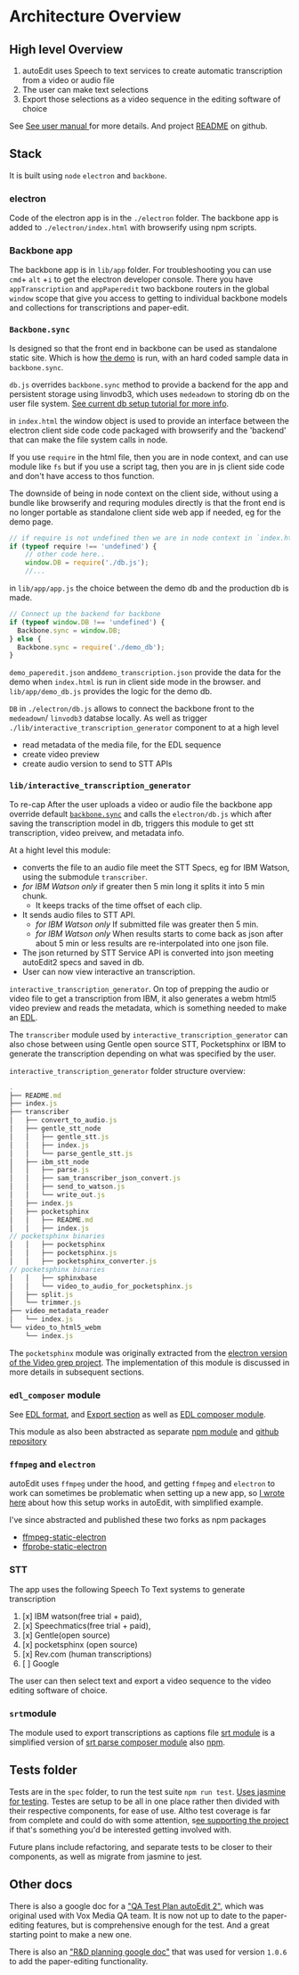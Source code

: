 # Architecture Overview

## High level Overview

1. autoEdit uses Speech to text services to create automatic transcription from a video or audio file
2. The user can make text selections 
3. Export those selections as a video sequence in the editing software of choice

See [See user manual ](https://autoedit.gitbook.io/user-manual) for more details. And project [README](https://github.com/OpenNewsLabs/autoEdit_2) on github.

## Stack

It is built using `node` `electron` and `backbone`.

### electron

Code of the electron app is in the `./electron` folder. The backbone app is added to `./electron/index.html` with browserify using npm scripts.

### Backbone app

The backbone app is in `lib/app` folder. For troubleshooting you can use `cmd`+ `alt` +`i` to get the electron developer console. There you have `appTranscription` and `appPaperedit` two backbone routers in the global `window` scope that give you access to getting to individual backbone models and collections for transcriptions and paper-edit.

### `Backbone.sync`

Is designed so that the front end in backbone can be used as standalone static site. Which is how [the demo](https://opennewslabs.github.io/autoEdit_2/demo/index.html) is run, with an hard coded sample data in `backbone.sync`.

`db.js` overrides `backbone.sync` method to provide a backend for the app and persistent storage using linvodb3, which uses `medeadown` to storing db on the user file system. [See current db setup tutorial for more info](../../appendix/current-db-setup.md).

in `index.html` the window object is used to provide an interface between the electron client side code code packaged with browserify and the 'backend' that can make the file system calls in node.

If you use `require` in the html file, then you are in node context, and can use module like `fs` but if you use a script tag, then you are in js client side code and don't have access to thos function.

The downside of being in node context on the client side, without using a bundle like browserify and requring modules directly is that the front end is no longer portable as standalone client side web app if needed, eg for the demo page.

```javascript
// if require is not undefined then we are in node context in `index.html` , and therefore using 
if (typeof require !== 'undefined') {
    // other code here..
    window.DB = require('./db.js');
    //...
```

in `lib/app/app.js` the choice between the demo db and the production db is made.

```javascript
// Connect up the backend for backbone
if (typeof window.DB !== 'undefined') {
  Backbone.sync = window.DB;
} else {
  Backbone.sync = require('./demo_db');
}
```

`demo_paperedit.json` and`demo_transcription.json` provide the data for the demo when `index.html` is run in client side mode in the browser. and `lib/app/demo_db.js` provides the logic for the demo db.

`DB` in `./electron/db.js` allows to connect the backbone front to the `medeadown`/ `linvodb3` databse locally. As well as trigger `./lib/interactive_transcription_generator` component to at a high level

* read metadata of the media file, for the EDL sequence
* create video preview
* create audio version to send to STT APIs

### `lib/interactive_transcription_generator`

To re-cap After the user uploads a video or audio file the backbone app override default [`backbone.sync`](http://backbonejs.org/#Sync) and calls the `electron/db.js` which after saving the transcription model in db, triggers this module to get stt transcription, video preivew, and metadata info.

At a hight level this module:

* converts the file to an audio file meet the STT Specs, eg for IBM Watson, using the submodule `transcriber`. 
* _for IBM Watson only_ if greater then 5 min long it splits it into 5 min chunk.
  * It keeps tracks of the time offset of each clip. 
* It sends audio files to STT API. 
  * _for IBM Watson only_ If submitted file was greater then 5 min.
  * _for IBM Watson only_ When results starts to come back as json after about 5 min or less results are re-interpolated into one json file. 
* The json returned by STT Service API is converted into json meeting autoEdit2 specs and saved in db. 
* User can now view interactive an transcription.

`interactive_transcription_generator`. On top of prepping the audio or video file to get a transcription from IBM, it also generates a webm html5 video preview and reads the metadata, which is something needed to make an [EDL](https://github.com/pietrop/autoEdit_2_documentation/tree/6a02a8d72f177e127c3fe0b3c3959dbc6f737f13/jsdoc_docs/tutorial-EDL_format.html).

The `transcriber` module used by `interactive_transcription_generator` can also chose between using Gentle open source STT, Pocketsphinx or IBM to generate the transcription depending on what was specified by the user.

`interactive_transcription_generator` folder structure overview:

```javascript
.
├── README.md
├── index.js
├── transcriber
│   ├── convert_to_audio.js
│   ├── gentle_stt_node
│   │   ├── gentle_stt.js
│   │   ├── index.js
│   │   └── parse_gentle_stt.js
│   ├── ibm_stt_node
│   │   ├── parse.js
│   │   ├── sam_transcriber_json_convert.js
│   │   ├── send_to_watson.js
│   │   └── write_out.js
│   ├── index.js
│   ├── pocketsphinx
│   │   ├── README.md
│   │   ├── index.js
// pocketsphinx binaries 
│   │   ├── pocketsphinx
│   │   ├── pocketsphinx.js
│   │   ├── pocketsphinx_converter.js
// pocketsphinx binaries 
│   │   ├── sphinxbase
│   │   └── video_to_audio_for_pocketsphinx.js
│   ├── split.js
│   └── trimmer.js
├── video_metadata_reader
│   └── index.js
└── video_to_html5_webm
    └── index.js
```

The `pocketsphinx` module was originally extracted from the [electron version of the Video grep project](https://github.com/antiboredom/videogrep). The implementation of this module is discussed in more details in subsequent sections.

### `edl_composer` module

See [EDL format](../../appendix/edl-format.md), and [Export section](../../export/export/) as well as [EDL composer module](https://github.com/OpenNewsLabs/autoEdit_2/tree/master/lib/edl_composer).

This module as also been abstracted as separate [npm module](https://www.npmjs.com/package/edl_composer) and [github repository](https://github.com/pietrop/edl_composer#readme)

### `ffmpeg` and `electron`

autoEdit uses `ffmpeg` under the hood, and getting `ffmpeg` and `electron` to work can sometimes be problematic when setting up a new app, so [I wrote here](http://pietropassarelli.com/ffmpeg-electron.html) about how this setup works in autoEdit, with simplified example.

I've since abstracted and published these two forks as npm packages

* [ffmpeg-static-electron](https://www.npmjs.com/package/ffmpeg-static-electron)
* [ffprobe-static-electron](https://www.npmjs.com/package/ffprobe-static-electron)

### STT

The app uses the following Speech To Text systems to generate transcription

1. [x] IBM watson\(free trial + paid\), 
2. [x] Speechmatics\(free trial + paid\), 
3. [x] Gentle\(open source\) 
4. [x]  pocketsphinx \(open source\) 
5. [x] Rev.com \(human transcriptions\)
6. [ ] Google 

The user can then select text and export a video sequence to the video editing software of choice.

### `srt`module

The module used to export transcriptions as captions file [srt module](https://github.com/OpenNewsLabs/autoEdit_2/blob/master/lib/srt/index.js) is a simplified version of [srt parse composer module](https://github.com/pietrop/srtParserComposer) also [npm](https://www.npmjs.com/package/srt_parser_composer).

## Tests folder

Tests are in the `spec` folder, to run the test suite `npm run test`. [Uses jasmine for testing](https://jasmine.github.io/). Testes are setup to be all in one place rather then divided with their respective components, for ease of use. Altho test coverage is far from complete and could do with some attention, s[ee supporting the project](../support-the-project.md) if that's something you'd be interested getting involved with.

Future plans include refactoring, and separate tests to be closer to their components, as well as migrate from jasmine to jest.

## Other docs

There is also a google doc for a ["QA Test Plan autoEdit 2"](https://docs.google.com/document/d/18hqjb5K7owSV6HJ-uqgeFwxicRUvf-nYsdpJiBkF-BU/edit?usp=sharing), which was original used with Vox Media QA team. It is now not up to date to the paper-editing features, but is comprehensive enough for the test. And a great starting point to make a new one.

There is also an ["R&D planning google doc"](https://docs.google.com/document/d/12mUuXAtE65vhy5Sm0tmKRdgXGMn_Ob4RZEs9T5uDPkM/edit?usp=sharing) that was used for version `1.0.6` to add the paper-editing functionality.

